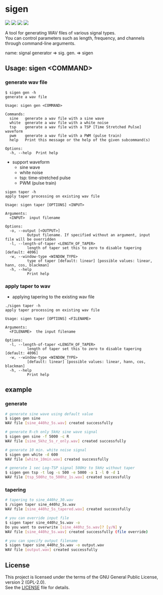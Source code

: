 # sigen

![](https://img.shields.io/github/repo-size/kyoush/sigen)
![](https://img.shields.io/github/languages/code-size/kyoush/sigen)
![](https://img.shields.io/github/v/release/kyoush/sigen)
![](https://img.shields.io/github/license/kyoush/sigen)

A tool for generating WAV files of various signal types. \
You can control parameters such as length, frequency, and channels through command-line arguments.

name: signal generator => sig. gen. => sigen

## Usage: sigen \<COMMAND\>

### generate wav file

```
$ sigen gen -h
generate a wav file

Usage: sigen gen <COMMAND>

Commands:
  sine   generate a wav file with a sine wave
  white  generate a wav file with a white noise
  tsp    generate a wav file with a TSP [Time Stretched Pulse] waveform
  pwm    generate a wav file with a PWM (pulse train)
  help   Print this message or the help of the given subcommand(s)

Options:
  -h, --help  Print help
```

- support waveform
  - sine wave
  - white noise
  - tsp: time-stretched pulse
  - PWM (pulse train)

```
sigen taper -h
apply taper processing on existing wav file

Usage: sigen taper [OPTIONS] <INPUT>

Arguments:
  <INPUT>  input filename

Options:
  -o, --output [<OUTPUT>]
          Output filename. If specified without an argument, input file will be overridden
  -l, --length-of-taper <LENGTH_OF_TAPER>
          length of taper set this to zero to disable tapering [default: 4096]
  -w, --window-type <WINDOW_TYPE>
          type of taper [default: linear] [possible values: linear, hann, cos, blackman]
  -h, --help
          Print help
```

### apply taper to wav

- applying tapering to the existing wav file

```
./sigen taper -h
apply taper processing on existing wav file

Usage: sigen taper [OPTIONS] <FILENAME>

Arguments:
  <FILENAME>  the input filename

Options:
  -l, --length-of-taper <LENGTH_OF_TAPER>
          length of taper set this to zero to disable tapering [default: 4096]
  -w, --window-type <WINDOW_TYPE>
          [default: linear] [possible values: linear, hann, cos, blackman]
  -h, --help
          Print help
```

## example

### generate

```bash
# generate sine wave using default value
$ sigen gen sine
WAV file [sine_440hz_5s.wav] created successfully
```

```bash
# generate R-ch only 5kHz sine wave signal
$ sigen gen sine -f 5000 -c R
WAV file [sine_5khz_5s_r_only.wav] created successfully
```

```bash
# generate 10 min. white noise signal
$ sigen gen white -d 600
WAV file [white_10min.wav] created successfully
```

```bash
# generate 1 sec Log-TSP signal 500Hz to 5kHz without taper
$ sigen gen tsp -t log -s 500 -e 5000 -a 1 -l 0 -d 1
WAV file [tsp_500hz_to_500hz_1s.wav] created successfully
```

### tapering

```bash
# tapering to sine_440hz_30.wav
$ /sigen taper sine_440hz_5s.wav
WAV file [sine_440hz_5s_tapered.wav] created successfully
```

```bash
# you can override input file
$ sigen taper sine_440hz_5s.wav -o
Do you want to overwrite [sine_440hz_5s.wav]? [y/N] y
WAV file [sine_440hz_5s.wav] created successfully (file override)
```

```bash
# you can specify output filename
$ sigen taper sine_440hz_5s.wav -o output.wav
WAV file [output.wav] created successfully
```

## License
This project is licensed under the terms of the GNU General Public License, version 2 (GPL-2.0).  
See the [LICENSE](./LICENSE) file for details.
